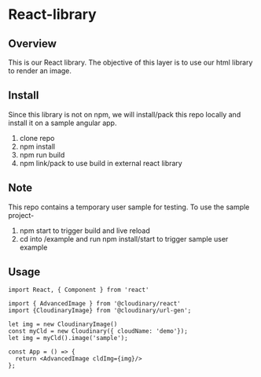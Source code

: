 # React-library

## Overview
This is our React library. The objective of this layer is to use our html
library to render an image.

## Install
Since this library is not on npm, we will install/pack this repo locally and install it on a sample angular app.

1. clone repo
2. npm install
3. npm run build
4. npm link/pack to use build in external react library

## Note
This repo contains a temporary user sample for testing.
To use the sample project-
1. npm start to trigger build and live reload
2. cd into /example and run npm install/start to trigger sample user example


## Usage

```tsx
import React, { Component } from 'react'

import { AdvancedImage } from '@cloudinary/react'
import {CloudinaryImage} from '@cloudinary/url-gen';

let img = new CloudinaryImage()
const myCld = new Cloudinary({ cloudName: 'demo'});
let img = myCld().image('sample');

const App = () => {
  return <AdvancedImage cldImg={img}/>
};
```
